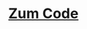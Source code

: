 # [Zum Code](https://github.com/ron-png/Arrays-und-Sortierungen/blob/main/Arrays%20und%20Sortierungen/Program.cs)

